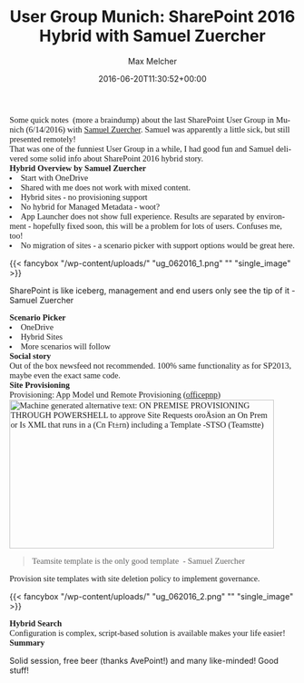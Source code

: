 ﻿---
title: 'User Group Munich: SharePoint 2016 Hybrid with Samuel Zuercher'
author: Max Melcher
aliases:
   - "/post/2016-06-20-user-group-munich-hybrid-sp2016/"
2016: "06"
type: post
date: 2016-06-20T11:30:52+00:00
url: /2016/06/user-group-munich-hybrid-sp2016/
yourls_shorturl:
  - http://melcher.it/s/81
categories:
  - Hybrid
  - SharePoint 2016
  - Uncategorized

---
<p lang="de" style="margin: 0in; font-family: Calibri; font-size: 11.0pt;">
  Some quick notes  (more a braindump) about the last SharePoint User Group in Munich (6/14/2016) with <a href="https://sharepointszu.com/">Samuel Zuercher</a>. Samuel was apparently a little sick, but still presented remotely!
</p>

<p lang="de" style="margin: 0in; font-family: Calibri; font-size: 11.0pt;">
  That was one of the funniest User Group in a while, I had good fun and Samuel delivered some solid info about SharePoint 2016 hybrid story.
</p>

<h2 lang="de" style="margin: 0in; font-family: Calibri; font-size: 11.0pt;">
  Hybrid Overview by Samuel Zuercher
</h2>

<li lang="de" style="margin: 0in; font-family: Calibri; font-size: 11.0pt;">
  Start with OneDrive
</li>
<li lang="de" style="margin: 0in; font-family: Calibri; font-size: 11.0pt;">
  Shared with me does not work with mixed content.
</li>
<li lang="de" style="margin: 0in; font-family: Calibri; font-size: 11.0pt;">
  Hybrid sites - no provisioning support
</li>
<li lang="de" style="margin: 0in; font-family: Calibri; font-size: 11.0pt;">
  No hybrid for Managed Metadata - woot?
</li>
<li lang="de" style="margin: 0in; font-family: Calibri; font-size: 11.0pt;">
  App Launcher does not show full experience. Results are separated by environment - hopefully fixed soon, this will be a problem for lots of users. Confuses me, too!
</li>
<li lang="de" style="margin: 0in; font-family: Calibri; font-size: 11.0pt;">
  No migration of sites - a scenario picker with support options would be great here.
</li>

{{< fancybox "/wp-content/uploads/" "ug_062016_1.png" "" "single_image" >}}

SharePoint is like iceberg, management and end users only see the tip of it - Samuel Zuercher

<h2 style="margin: 0in; font-family: Calibri; font-size: 11.0pt;">
  Scenario Picker
</h2>

<li lang="de" style="margin: 0in; font-family: Calibri; font-size: 11.0pt;">
  OneDrive
</li>
<li lang="de" style="margin: 0in; font-family: Calibri; font-size: 11.0pt;">
  Hybrid Sites
</li>
<li lang="de" style="margin: 0in; font-family: Calibri; font-size: 11.0pt;">
  More scenarios will follow
</li>

<h2 lang="de" style="margin: 0in; font-family: Calibri; font-size: 11.0pt;">
  Social story
</h2>

<p lang="de" style="margin: 0in; font-family: Calibri; font-size: 11.0pt;">
  Out of the box newsfeed not recommended. 100% same functionality as for SP2013, maybe even the exact same code.
</p>

<h2 lang="de" style="margin: 0in; font-family: Calibri; font-size: 11.0pt;">
  Site Provisioning
</h2>

<p lang="de" style="margin: 0in; font-family: Calibri; font-size: 11.0pt;">
  Provisioning: App Model und Remote Provisioning (<a href="https://github.com/OfficeDev/PnP">officepnp</a>)<img src="file:///C:/Users/Max/AppData/Local/Temp/msohtmlclip1/02/clip_image002.png" alt="Machine generated alternative text: ON PREMISE PROVISIONING THROUGH POWERSHELL to approve Site Requests oroÄsion an On Prem or Is XML that runs in a (Cn Ft±rn) including a Template -STSO (Teamstte) " width="466" height="262" />
</p>

> <p lang="de" style="margin: 0in; font-family: Calibri; font-size: 11.0pt;">
>   Teamsite template is the only good template  - Samuel Zuercher
> </p>

<p lang="de" style="margin: 0in; font-family: Calibri; font-size: 11.0pt;">
  Provision site templates with site deletion policy to implement governance.
</p>

{{< fancybox "/wp-content/uploads/" "ug_062016_2.png" "" "single_image" >}}

<h2 lang="de" style="margin: 0in; font-family: Calibri; font-size: 11.0pt;">
  Hybrid Search
</h2>

<p lang="de" style="margin: 0in; font-family: Calibri; font-size: 11.0pt;">
  Configuration is complex, script-based solution is available makes your life easier!
</p>

<h2 lang="de" style="margin: 0in; font-family: Calibri; font-size: 11.0pt;">
  Summary
</h2>

Solid session, free beer (thanks AvePoint!) and many like-minded! Good stuff!
